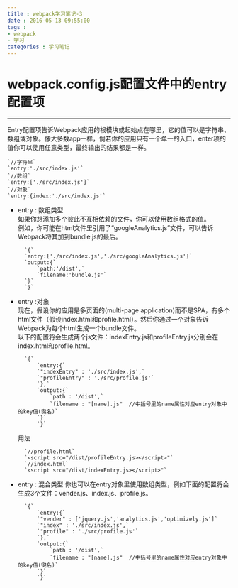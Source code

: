 ```yaml
---
title : webpack学习笔记-3
date : 2016-05-13 09:55:00
tags : 
- webpack
- 学习
categories : 学习笔记
---
```

# webpack.config.js配置文件中的entry配置项
---  

Entry配置项告诉Webpack应用的根模块或起始点在哪里，它的值可以是字符串、数组或对象。像大多数app一样，倘若你的应用只有一个单一的入口，enter项的值你可以使用任意类型，最终输出的结果都是一样。 

 	`//字符串`  
	`entry:'./src/index.js'`  
	`//数组`  
	`entry:['./src/index.js']`  
	`//对象`  
	`entry:{index:'./src/index.js'`  

- entry : 数组类型  
	如果你想添加多个彼此不互相依赖的文件，你可以使用数组格式的值。  
	例如，你可能在html文件里引用了“googleAnalytics.js”文件，可以告诉Webpack将其加到bundle.js的最后。  

		`{`    
		`entry:['./src/index.js','./src/googleAnalytics.js']`  
		`output:{`  
			`path:'/dist',`  
			`filename:'bundle.js'`  
		`}`  
		`}`

- entry :对象  
	现在，假设你的应用是多页面的(multi-page application)而不是SPA，有多个html文件（假设index.html和profile.html）。然后你通过一个对象告诉Webpack为每个html生成一个bundle文件。  
	以下的配置将会生成两个js文件：indexEntry.js和profileEntry.js分别会在index.html和profile.html。  

		`{`  
			`entry:{`  
			`"indexEntry" : './src/index.js',`  
			`"profileEntry" : './src/profile.js'`  
			`},`  
			`output:{`  
				`path : '/dist',`  
				`filename : "[name].js"  //中括号里的name属性对应entry对象中的key值(键名)`  
			`}`  
			`}`  

	用法  

		`//profile.html`  
		`<script src="/dist/profileEntry.js></script>"`  
		`//index.html`  
		`<script src="/dist/indexEntry.js></script>"`

- entry : 混合类型
	你也可以在entry对象里使用数组类型，例如下面的配置将会生成3个文件：vender.js、index.js、profile.js。  


		`{`  
			`entry:{`  
			`"vender" : ['jquery.js','analytics.js','optimizely.js']`   
			`"index" : './src/index.js',`  
			`"profile" : './src/profile.js'`  
			`},`  
			`output:{`  
				`path : '/dist',`  
				`filename : "[name].js"  //中括号里的name属性对应entry对象中的key值(键名)`  
			`}`  
			`}`  